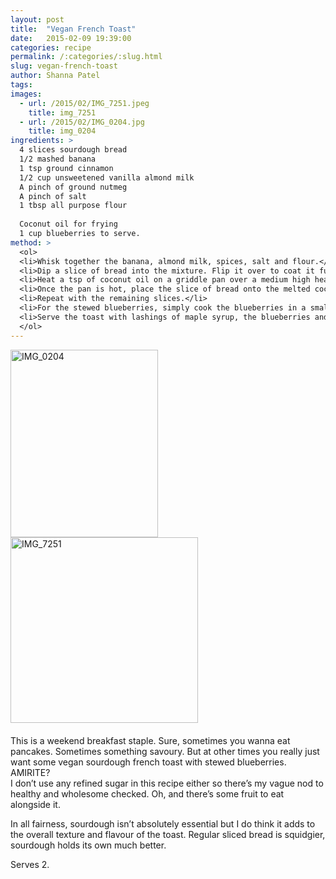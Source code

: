 ```yaml
---
layout: post
title:  "Vegan French Toast"
date:   2015-02-09 19:39:00
categories: recipe
permalink: /:categories/:slug.html
slug: vegan-french-toast
author: Shanna Patel
tags: 
images: 
  - url: /2015/02/IMG_7251.jpeg
    title: img_7251
  - url: /2015/02/IMG_0204.jpg
    title: img_0204
ingredients: >
  4 slices sourdough bread
  1/2 mashed banana
  1 tsp ground cinnamon
  1/2 cup unsweetened vanilla almond milk
  A pinch of ground nutmeg
  A pinch of salt
  1 tbsp all purpose flour
  
  Coconut oil for frying
  1 cup blueberries to serve.
method: >
  <ol>
  <li>Whisk together the banana, almond milk, spices, salt and flour.</li>
  <li>Dip a slice of bread into the mixture. Flip it over to coat it fully.</li>
  <li>Heat a tsp of coconut oil on a griddle pan over a medium high heat.</li>
  <li>Once the pan is hot, place the slice of bread onto the melted coconut oil and cook until golden on both sides.</li>
  <li>Repeat with the remaining slices.</li>
  <li>For the stewed blueberries, simply cook the blueberries in a small non-stick saucepan over a low heat until they burst and release their juices. Toss the pan every few minutes to ensure the blueberries don't stick. For a runnier syrup, add one tablespoon of water to the saucepan and cook for approximately 5 minutes until the fruit juices come to a boil.</li>
  <li>Serve the toast with lashings of maple syrup, the blueberries and maybe some powdered sugar and extra cinnamon powder.</li>
  </ol>
---
```

<p><a href="http://shannawashungry.com/wp-content/uploads/2015/02/IMG_0204.jpg"><img alt="IMG_0204" class="alignnone size-medium wp-image-101" height="300" src="http://shannawashungry.com/wp-content/uploads/2015/02/IMG_0204-236x300.jpg" width="236"/></a><a href="http://shannawashungry.com/wp-content/uploads/2015/02/IMG_7251.jpeg"><img alt="IMG_7251" class="alignnone size-medium wp-image-59" height="297" src="http://shannawashungry.com/wp-content/uploads/2015/02/IMG_7251-300x297.jpeg" width="300"/></a><a href="http://shannawashungry.com/wp-content/uploads/2015/02/IMG_7251.jpeg"><br/>
</a><a href="http://shannawashungry.com/wp-content/uploads/2015/02/IMG_0215.jpg"><br/>
</a>This is a weekend breakfast staple. Sure, sometimes you wanna eat pancakes. Sometimes something savoury. But at other times you really just want some vegan sourdough french toast with stewed blueberries. AMIRITE?<br/>
I don’t use any refined sugar in this recipe either so there’s my vague nod to healthy and wholesome checked. Oh, and there’s some fruit to eat alongside it.</p>
<p>In all fairness, sourdough isn’t absolutely essential but I do think it adds to the overall texture and flavour of the toast. Regular sliced bread is squidgier, sourdough holds its own much better.</p>
<p>Serves 2.</p>
<p> </p>
<p> </p>
<p> </p>

